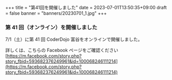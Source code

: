 +++
title = "第41回を開催しました"
date = 2023-07-01T13:50:35+09:00
draft = false
banner = "banners/20230701_1.jpg"
+++

### 第 41 回（オンライン）を開催しました

7/1（土）に第 41 回 CoderDojo 富谷をオンラインで開催しました。

詳しくは、こちらの Facebook ページをご確認ください[https://m.facebook.com/story.php?story_fbid=593682376249961&id=100068246111214](https://m.facebook.com/story.php?story_fbid=593682376249961&id=100068246111214)
